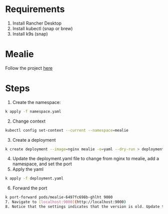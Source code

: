 # Requirements

1. Install Rancher Desktop
2. Install kubectl (snap or brew)
3. Install k9s (snap)

# Mealie

Follow the project [here](https://docs.mealie.io/)

# Steps
1. Create the namespace:
  ```sh
  k apply -f namespace.yaml
  ```
2. Change context

```sh
kubectl config set-context --current --namespace=mealie
```
3. Create a deployment
  ```sh
  k create deployment --image=nginx mealie -o=yaml --dry-run > deployment.yaml
  ```
4. Update the deployment.yaml file to change from nginx to mealie, add a namespace, and set the port
5. Apply the yaml
```sh
k apply -f deployment.yaml
```
6. Forward the port
```sh
k port-forward pods/mealie-6497fc698b-ghlht 9000
7. Navigate to [localhost:9000](http://localhost:9000)
8. Notice that the settings indicates that the version is old. Update the deployment
